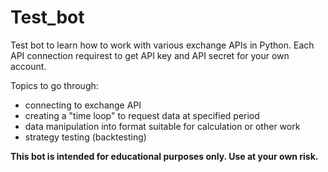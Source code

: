 # Test_bot
Test bot to learn how to work with various exchange APIs in Python.
Each API connection requirest to get API key and API secret for your own account.

Topics to go through:
- connecting to exchange API
- creating a "time loop" to request data at specified period
- data manipulation into format suitable for calculation or other work
- strategy testing (backtesting)

<b> This bot is intended for educational purposes only. Use at your own risk. <b>
  
  
